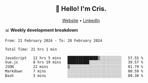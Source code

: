 
<h2 align="center">👋 Hello! I'm Cris.</h2>
<p align="center">
  <a href="https://www.criscunas.dev">Website</a> •
  <a href="https://www.linkedin.com/in/cristophercunas/">LinkedIn</a> 
</p>


📊 **Weekly development breakdown**
<!--START_SECTION:waka-->

```txt
From: 21 February 2024 - To: 28 February 2024

Total Time: 21 hrs 1 min

JavaScript   12 hrs 5 mins   ██████████████▒░░░░░░░░░░   57.55 %
Vue.js       8 hrs 19 mins   ██████████░░░░░░░░░░░░░░░   39.57 %
JSON         22 mins         ▒░░░░░░░░░░░░░░░░░░░░░░░░   01.79 %
Markdown     7 mins          ░░░░░░░░░░░░░░░░░░░░░░░░░   00.59 %
Bash         3 mins          ░░░░░░░░░░░░░░░░░░░░░░░░░   00.30 %
```

<!--END_SECTION:waka-->
